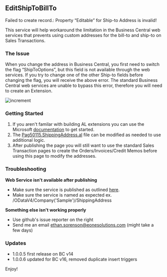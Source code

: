 ## EditShipToBillTo
Failed to create record.: Property “Editable” for Ship-to Address is invalid!

This service will help workaround the limitation in the Business Central web services that prevents using custom addresses for the bill-to and ship-to on Sales Transactions.

### The Issue
When you change the address in Business Central, you first need to switch the flag “ShipToOptions”, but this field is not available through the web services. If you try to change one of the other Ship-to fields before changing the flag, you will receive the above error. The standard Business Central web services are unable to bypass this error, therefore you will need to create an Extension.

![increment](https://i.imgur.com/1o7TBTy.gif)

### Getting Started
1. If you aren't familar with building AL extensions you can use the Microsoft [documentation](https://docs.microsoft.com/en-us/dynamics365/business-central/dev-itpro/developer/devenv-dev-overview "documentation") to get started.
2. The [Pag50115.ShippingAddress.al](Pag50115.ShippingAddress.al) file can be modified as needed to use additional logic.
3. After publishing the page you will still want to use the standard Sales Transaction pages to create the Orders/Invoices/Credit Memos before using this page to modify the addresses.

### Troubleshooting
**Web Service isn't available after publishing**
* Make sure the service is published as outlined [here](https://docs.microsoft.com/en-us/dynamics365/business-central/across-how-publish-web-service "documentation").
* Make sure the service is named as expected ex. /ODataV4/Company('Sample')/ShippingAddress

**Something else isn't working properly**
* Use github's issue reporter on the right
* Send me an email ethan.sorenson@eonesolutions.com (might take a few days)

### Updates
* 1.0.0.5 first release on BC v14
* 1.0.0.6 updated for BC v16, removed duplicate insert triggers

Enjoy!
